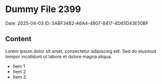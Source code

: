 # Dummy File 2399

Date: 2025-04-03
ID: 5ABF34B2-A6A4-4807-8417-4D65D43E50BF

## Content

Lorem ipsum dolor sit amet, consectetur adipiscing elit.
Sed do eiusmod tempor incididunt ut labore et dolore magna aliqua.

* Item 1
* Item 2
* Item 3

